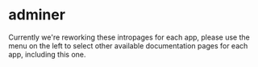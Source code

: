 # adminer

Currently we're reworking these intropages for each app, please use the menu on the left to select other available documentation pages for each app, including this one.
